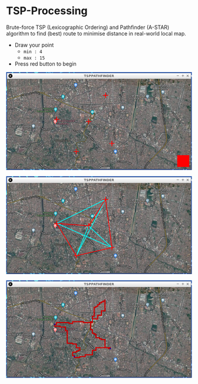 # TSP-Processing
Brute-force TSP (Lexicographic Ordering) and Pathfinder (A-STAR) algorithm to find (best) route to minimise distance in real-world local map.

* Draw your point 
    * `min : 4`
    * `max : 15`
* Press red button to begin

![alt text](https://raw.githubusercontent.com/catzy007/TSP-Processing/master/img/3.png "Img1")

![alt text](https://raw.githubusercontent.com/catzy007/TSP-Processing/master/img/2.png "Img2")

![alt text](https://raw.githubusercontent.com/catzy007/TSP-Processing/master/img/1.png "Img3")
